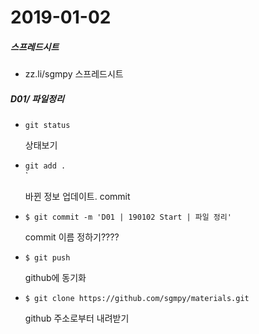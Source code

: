 # 2019-01-02

##### 스프레드시트

* zz.li/sgmpy
  스프레드시트

##### D01/ 파일정리

* `git status`

  상태보기

* `git add .                                                                     `                                                       `

  바뀐 정보 업데이트. commit

* `$ git commit -m 'D01 | 190102 Start | 파일 정리'                              `

    commit 이름 정하기????

* `$ git push`

  github에 동기화

* `$ git clone https://github.com/sgmpy/materials.git`

  github 주소로부터 내려받기









  ​         